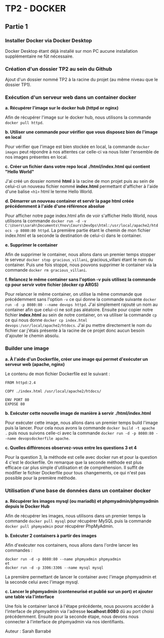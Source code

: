 # TP2 - DOCKER
## Partie 1
### Installer Docker via Docker Desktop

Docker Desktop étant déjà installé sur mon PC aucune installation supplémentaire ne fût nécessaire.


### Création d'un dossier TP2 au sein du Github

Ajout d'un dossier nommé TP2 à la racine du projet (au même niveau que le dossier TP1).


### Exécution d'un serveur web dans un container docker
**a. Récupérer l'image sur le docker hub (httpd or nginx)**

Afin de récupérer l'image sur le docker hub, nous utilisons la commande `docker pull httpd`.

**b. Utiliser une commande pour vérifier que vous disposez bien de l'image en local**

Pour vérifier que l'image est bien stockée en local, la commande `docker images` peut répondre à nos attentes car celle-ci va nous lister l'ensemble de nos images présentes en local.

**c. Créer un fichier dans votre repo local ./html/index.html qui contient "Hello World"**

J'ai créé un dossier nommé **html** à la racine de mon projet puis au sein de celui-ci un nouveau fichier nommé **index.html** permettant d'afficher à l'aide d'une balise `<h1>` html le terme Hello World.

**d. Démarrer un nouveau container et servir la page html créée précédemment à l'aide d'une référence absolue**

Pour afficher notre page index.html afin de voir s'afficher Hello World, nous utilisons la commande `docker run -d -v C:\Users\sarah\Documents\Ynov\Cours\DevOps\html:/usr/local/apache2/htdocs -p 8080:80 httpd`. La première partie étant le chemin de mon fichier index.html et la seconde la destination de celui-ci dans le container.

**e. Supprimer le container**

Afin de supprimer le container, nous allons dans un premier temps stopper le serveur `docker stop gracious_villani`, gracious_villani étant le nom du container. Puis une fois stoppé, nous pouvons supprimer le container via la commande `docker rm gracious_villani`.

**f. Relancez le même container sans l'option -v puis utilisez la commande cp pour servir votre fichier (docker cp ARGS)**

Pour relancer le même container, on utilise la même commande que précédemment sans l'option `-v` ce qui donne la commande suivante `docker run -d -p 8080:80 --name devops httpd`. J'ai simplement rajouté un nom au container afin que celui-ci ne soit pas aléatoire. Ensuite pour copier notre fichier **index.html** au sein de notre container, on va utiliser la commande `cp` ce qui nous donne `docker cp index.html devops:/usr/local/apache2/htdocs`. J'ai pu mettre directement le nom du fichier car j'étais présente à la racine de ce projet donc aucun besoin d'ajouter le chemin absolu.


### Builder une image
**a. À l'aide d'un Dockerfile, créer une image qui permet d'exécuter un serveur web (apache, nginx)**

Le contenu de mon fichier Dockerfile est le suivant :
```
FROM httpd:2.4
 
COPY ./index.html /usr/local/apache2/htdocs/

ENV PORT 80
EXPOSE 80
```

**b. Exécuter cette nouvelle image de manière à servir ./html/index.html**

Pour exécuter cette image, nous allons dans un premier temps build l'image puis la lancer. Pour cela nous avons la commande `docker build -t apache .` puis nous suivons celle-ci avec la commande `docker run -d -p 8080:80 --name devopsdockerfile apache`.

**c. Quelles différences observez-vous entre les questions 3 et 4**

Pour la question 3, la méthode est celle avec docker run et pour la question 4 c'est le dockerfile. On remarque que la seconde méthode est plus efficace car plus simple d'utilisation et de compréhension. Il suffit de modifier le fichier Dockerfile pour tous changements, ce qui n'est pas possible pour la première méthode.


### Utilisation d'une base de données dans un container docker
**a. Récupérer les images mysql (ou mariadb) et phpmyadmin/phpmyadmin depuis le Docker Hub**

Afin de récupérer les images, nous utilisons dans un premier temps la commande `docker pull mysql` pour récupérer MySQL puis la commande `docker pull phpmyadmin` pour récupérer PhpMyAdmin.

**b. Exécuter 2 containers à partir des images**

Afin d'exécuter nos containers, nous allons dans l'ordre lancer les commandes :
```
docker run -d -p 8080:80 --name phpmyadmin phpmyadmin 
et 
docker run -d -p 3306:3306 --name mysql mysql
```
La première permettant de lancer le container avec l'image phpmyadmin et la seconde celui avec l'image mysql.

**c. Lancer le phpmyadmin (conteneurisé et publié sur un port) et ajouter une table via l'interface**

Une fois le container lancé à l'étape précédente, nous pouvons accéder à l'interface de phpmyadmin via l'adresse **localhost:8080** dû au port choisi précédemment.
Ensuite pour la seconde étape, nous devons nous connecter à l'interface de phpmyadmin via nos identifiants. 

Auteur : Sarah Barrabé